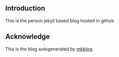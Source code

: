 ## Introduction

This is the person jekyll based blog hosted in github

## Acknowledge
 
This is the blog autogenerated by [mkblog](https://github.com/larrycai/mkblog).
